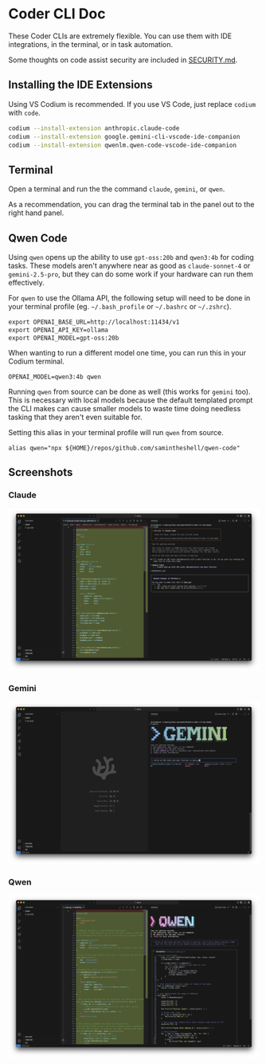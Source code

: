 # Coder CLI Doc
These Coder CLIs are extremely flexible.
You can use them with IDE integrations, in the terminal, or in task automation.

Some thoughts on code assist security are included in [SECURITY.md](SECURITY.md).

## Installing the IDE Extensions
Using VS Codium is recommended.
If you use VS Code, just replace `codium` with `code`.
```bash
codium --install-extension anthropic.claude-code
codium --install-extension google.gemini-cli-vscode-ide-companion
codium --install-extension qwenlm.qwen-code-vscode-ide-companion
```

## Terminal
Open a terminal and run the the command `claude`, `gemini`, or `qwen`.

As a recommendation, you can drag the terminal tab in the panel out to the right hand panel.

## Qwen Code
Using `qwen` opens up the ability to use `gpt-oss:20b` and `qwen3:4b` for coding tasks.
These models aren't anywhere near as good as `claude-sonnet-4` or `gemini-2.5-pro`, but they can do some work if your hardware can run them effectively.

For `qwen` to use the Ollama API, the following setup will need to be done in your terminal profile (eg. `~/.bash_profile` or `~/.bashrc` or `~/.zshrc`).
```shell
export OPENAI_BASE_URL=http://localhost:11434/v1
export OPENAI_API_KEY=ollama
export OPENAI_MODEL=gpt-oss:20b
```

When wanting to run a different model one time, you can run this in your Codium terminal.
```shell
OPENAI_MODEL=qwen3:4b qwen
```

Running `qwen` from source can be done as well (this works for `gemini` too).
This is necessary with local models because the default templated prompt the CLI makes can cause smaller models to waste time doing needless tasking that they aren't even suitable for.

Setting this alias in your terminal profile will run `qwen` from source.
```shell
alias qwen="npx ${HOME}/repos/github.com/samintheshell/qwen-code"
```

## Screenshots
### Claude
![Claude](claude.png)
### Gemini
![Gemini](gemini.png)
### Qwen
![Qwen](qwen.png)


